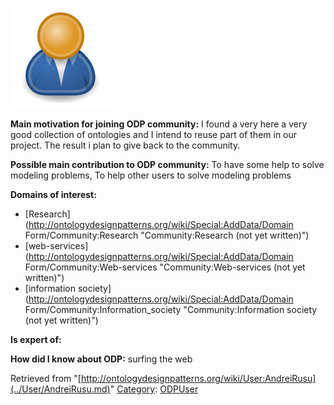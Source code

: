 [![Image:ODPUser.png](../images/a/a6/ODPUser.png)](../Image/ODPUser.png.md "Image:ODPUser.png")




  





__Main motivation for joining ODP community:__ I found a very here a very good collection of ontologies and I intend to reuse part of them in our project. The result i plan to give back to the community.


__Possible main contribution to ODP community:__ To have some help to solve modeling problems, To help other users to solve modeling problems


__Domains of interest:__



* [Research](http://ontologydesignpatterns.org/wiki/Special:AddData/Domain Form/Community:Research "Community:Research (not yet written)")
* [web-services](http://ontologydesignpatterns.org/wiki/Special:AddData/Domain Form/Community:Web-services "Community:Web-services (not yet written)")
* [information society](http://ontologydesignpatterns.org/wiki/Special:AddData/Domain Form/Community:Information_society "Community:Information society (not yet written)")


__Is expert of:__


  

__How did I know about ODP:__ surfing the web






Retrieved from "[http://ontologydesignpatterns.org/wiki/User:AndreiRusu](../User/AndreiRusu.md)"
 [Category](http://ontologydesignpatterns.org/wiki/Special:Categories "Special:Categories"): [ODPUser](../Category/ODPUser.md "Category:ODPUser")